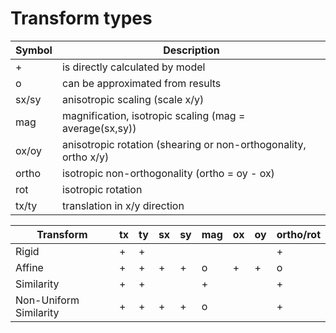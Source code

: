# Transform types

| Symbol | Description                                                      |
| ------ | ---------------------------------------------------------------- |
|    +   | is directly calculated by model                                  |
|    o   | can be approximated from results                                 |
|  sx/sy | anisotropic scaling (scale x/y)                                  |
|   mag  | magnification, isotropic scaling (mag = average(sx,sy))          |
|  ox/oy | anisotropic rotation (shearing or non-orthogonality, ortho x/y)  |
|  ortho | isotropic non-orthogonality (ortho = oy - ox)                    |
|   rot  | isotropic rotation                                               |
|  tx/ty | translation in x/y direction                                     |


| Transform              | tx  | ty  | sx  | sy  | mag | ox  | oy  | ortho/rot |
| ---------------------- | --- | --- | --- | --- | --- | --- | --- | --------- |
| Rigid                  | +   | +   |     |     |     |     |     | +         |
| Affine                 | +   | +   | +   | +   | o   | +   | +   | o         |
| Similarity             | +   | +   |     |     | +   |     |     | +         |
| Non-Uniform Similarity | +   | +   | +   | +   | o   |     |     | +         |

